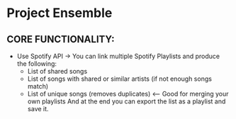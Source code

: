 # Project Ensemble

## CORE FUNCTIONALITY:
- Use Spotify API -> You can link multiple Spotify Playlists and produce the following:
   - List of shared songs
   - List of songs with shared or similar artists (if not enough songs match)
   - List of unique songs (removes duplicates) <-- Good for merging your own playlists
And at the end you can export the list as a playlist and save it.

